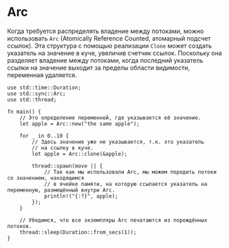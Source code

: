 # Arc

Когда требуется распределять владение между потоками, можно использовать `Arc` (Atomically Reference Counted, атомарный подсчет ссылок). Эта структура с помощью реализации `Clone` может создать указатель на значение в куче, увеличив счетчик ссылок. Поскольку она разделяет владение между потоками, когда последний указатель ссылки на значение выходит за пределы области видимости, переменная удаляется.

```rust,editable
use std::time::Duration;
use std::sync::Arc;
use std::thread;

fn main() {
    // Это определение переменной, где указывается её значение.
    let apple = Arc::new("the same apple");

    for _ in 0..10 {
        // Здесь значение уже не указывается, т.к. это указатель
        // на ссылку в куче.
        let apple = Arc::clone(&apple);

        thread::spawn(move || {
            // Так как мы использовали Arc, мы можем породить потоки со значением, находящимся
            // в ячейке памяти, на которую ссылается указатель на переменную, размещённый внутри Arc.
            println!("{:?}", apple);
        });
    }

    // Убедимся, что все экземпляры Arc печатаются из порождённых потоков.
    thread::sleep(Duration::from_secs(1));
}
```
